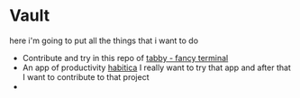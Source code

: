 # Vault 

here i'm going to put all the things that i want to do

- Contribute and try in this repo of [tabby - fancy terminal](https://github.com/Eugeny/tabby)
- An app of productivity [habitica](https://github.com/habitrpg/habitica) I really want to try that app and after that I want to contribute to that project
- 